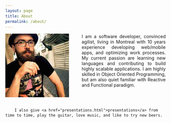 ```yaml
---
layout: page
title: About
permalink: /about/
---
```


<div class="overflow: auto;">
  <img style="float: left;margin-right:40px;" src="/images/avatar.jpg" width="200" height="200">
  <p style="text-align:justify; text-justify: inter-word;">I am a software developer, convinced agilist, living in Montreal with 10 years experience developing web/mobile apps, and optimizing work processes. My current passion are learning new languages and contributing to build highly scalable applications. I am highly skilled in Object Oriented Programming, but am also quiet familiar with Reactive and Functional paradigm.</p>
  <br/><br/>
  <p style="text-align:justify; text-justify: inter-word;">
  
        I also give <a href="presentations.html">presentations</a> from time to time, play the guitar, love music, and like to try new beers.
</div>
